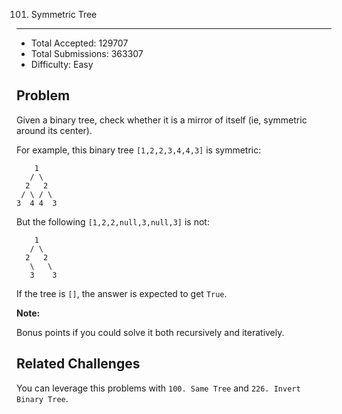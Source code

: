 101. Symmetric Tree
---

- Total Accepted: 129707
- Total Submissions: 363307
- Difficulty: Easy


Problem
---
Given a binary tree, check whether it is a mirror of itself (ie, symmetric around its center).

For example, this binary tree `[1,2,2,3,4,4,3]` is symmetric:

```
    1
   / \
  2   2
 / \ / \
3  4 4  3
```

But the following `[1,2,2,null,3,null,3]` is not:

```
    1
   / \
  2   2
   \   \
   3    3
```

If the tree is `[]`, the answer is expected to get `True`.

**Note:**

Bonus points if you could solve it both recursively and iteratively.


Related Challenges
---
You can leverage this problems with `100. Same Tree` and `226. Invert Binary Tree`.

